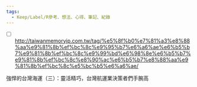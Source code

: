 ```yaml
---
tags:
  - Keep/Label/R參考、想法、心得、筆記、紀錄
---
```



- [ ] http://taiwanmemoryip.com.tw/tag/%e5%8f%b0%e7%81%a3%e8%88%aa%e9%81%8b%ef%bc%8c%e9%95%b7%e6%a6%ae%e6%b5%b7%e9%81%8b%ef%bc%8c%e9%99%bd%e6%98%8e%e6%b5%b7%e9%81%8b%ef%bc%8c%e8%90%ac%e6%b5%b7%e8%88%aa%e9%81%8b%ef%bc%8c%e5%bc%b5%e6%a6%ae/

強悍的台灣海運（三）：靈活精巧，台灣航運業決策者們手腕高